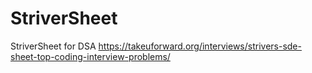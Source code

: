 # StriverSheet
StriverSheet for DSA
https://takeuforward.org/interviews/strivers-sde-sheet-top-coding-interview-problems/




